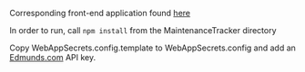 Corresponding front-end application found [here](https://github.com/mnitchie/MaintenanceTracker)

In order to run, call `npm install` from the MaintenanceTracker directory

Copy WebAppSecrets.config.template to WebAppSecrets.config and add an [Edmunds.com](http://developer.edmunds.com/) API key.
